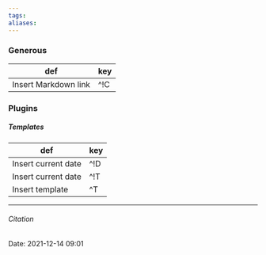 ```yaml
---
tags: 
aliases: 
---
```

### Generous

| def                  | key |
| -------------------- | --- |
| Insert Markdown link | ^!C    |

### Plugins

##### Templates

| def                 | key |
| ------------------- | --- |
| Insert current date | ^!D |
| Insert current date | ^!T |
| Insert template     |  ^T |

---
###### Citation
Date: 2021-12-14 09:01
